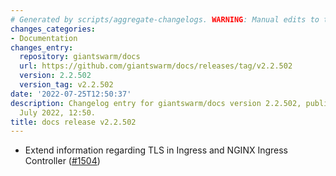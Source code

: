 ```yaml
---
# Generated by scripts/aggregate-changelogs. WARNING: Manual edits to this files will be overwritten.
changes_categories:
- Documentation
changes_entry:
  repository: giantswarm/docs
  url: https://github.com/giantswarm/docs/releases/tag/v2.2.502
  version: 2.2.502
  version_tag: v2.2.502
date: '2022-07-25T12:50:37'
description: Changelog entry for giantswarm/docs version 2.2.502, published on 25
  July 2022, 12:50.
title: docs release v2.2.502
---
```


- Extend information regarding TLS in Ingress and NGINX Ingress Controller ([#1504](https://github.com/giantswarm/docs/pull/1504))
